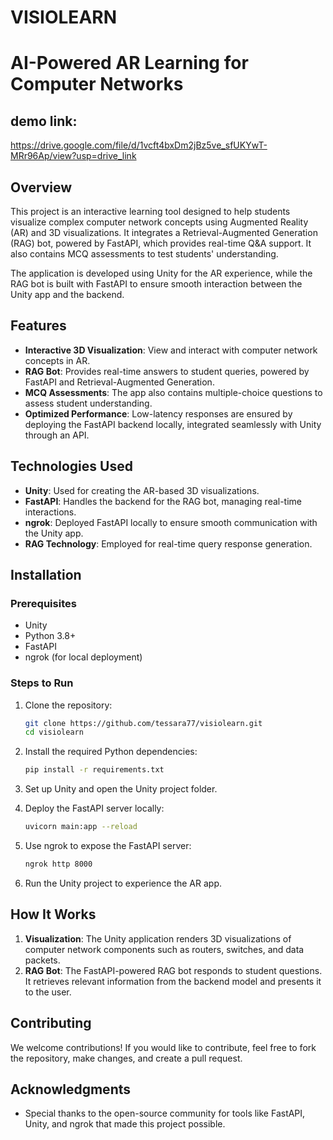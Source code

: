 # VISIOLEARN
# AI-Powered AR Learning for Computer Networks
## demo link: 
https://drive.google.com/file/d/1vcft4bxDm2jBz5ve_sfUKYwT-MRr96Ap/view?usp=drive_link
## Overview
This project is an interactive learning tool designed to help students visualize complex computer network concepts using Augmented Reality (AR) and 3D visualizations. It integrates a Retrieval-Augmented Generation (RAG) bot, powered by FastAPI, which provides real-time Q&A support. It also contains MCQ assessments to test students' understanding.

The application is developed using Unity for the AR experience, while the RAG bot is built with FastAPI to ensure smooth interaction between the Unity app and the backend.

## Features
- **Interactive 3D Visualization**: View and interact with computer network concepts in AR.
- **RAG Bot**: Provides real-time answers to student queries, powered by FastAPI and Retrieval-Augmented Generation.
- **MCQ Assessments**: The app also contains multiple-choice questions to assess student understanding.
- **Optimized Performance**: Low-latency responses are ensured by deploying the FastAPI backend locally, integrated seamlessly with Unity through an API.

## Technologies Used
- **Unity**: Used for creating the AR-based 3D visualizations.
- **FastAPI**: Handles the backend for the RAG bot, managing real-time interactions.
- **ngrok**: Deployed FastAPI locally to ensure smooth communication with the Unity app.
- **RAG Technology**: Employed for real-time query response generation.

## Installation

### Prerequisites
- Unity
- Python 3.8+ 
- FastAPI
- ngrok (for local deployment)

### Steps to Run
1. Clone the repository:
    ```bash
    git clone https://github.com/tessara77/visiolearn.git
    cd visiolearn
    ```

2. Install the required Python dependencies:
    ```bash
    pip install -r requirements.txt
    ```

3. Set up Unity and open the Unity project folder.

4. Deploy the FastAPI server locally:
    ```bash
    uvicorn main:app --reload
    ```

5. Use ngrok to expose the FastAPI server:
    ```bash
    ngrok http 8000
    ```

6. Run the Unity project to experience the AR app.

## How It Works
1. **Visualization**: The Unity application renders 3D visualizations of computer network components such as routers, switches, and data packets.
2. **RAG Bot**: The FastAPI-powered RAG bot responds to student questions. It retrieves relevant information from the backend model and presents it to the user.
   
## Contributing
We welcome contributions! If you would like to contribute, feel free to fork the repository, make changes, and create a pull request.

## Acknowledgments
- Special thanks to the open-source community for tools like FastAPI, Unity, and ngrok that made this project possible.


